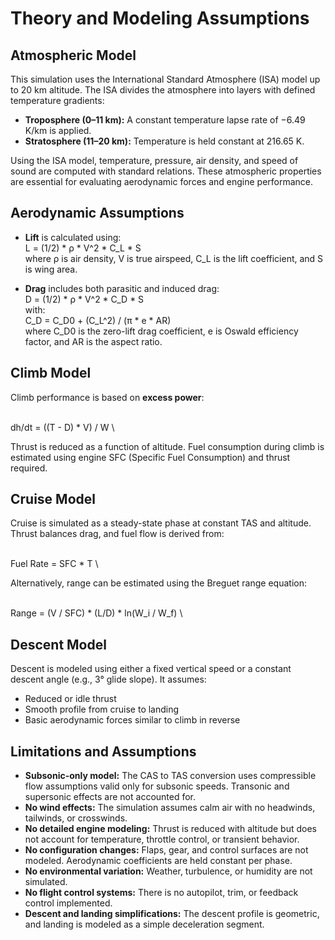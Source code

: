# Theory and Modeling Assumptions

## Atmospheric Model

This simulation uses the International Standard Atmosphere (ISA) model up to 20 km altitude. The ISA divides the atmosphere into layers with defined temperature gradients:

- **Troposphere (0–11 km):** A constant temperature lapse rate of −6.49 K/km is applied.
- **Stratosphere (11–20 km):** Temperature is held constant at 216.65 K.

Using the ISA model, temperature, pressure, air density, and speed of sound are computed with standard relations. These atmospheric properties are essential for evaluating aerodynamic forces and engine performance.

## Aerodynamic Assumptions

- **Lift** is calculated using:
  \
  L = (1/2) * ρ * V^2 * C_L * S
  \
  where ρ is air density, V is true airspeed, C_L is the lift coefficient, and S is wing area.

- **Drag** includes both parasitic and induced drag:
  \
  D = (1/2) * ρ * V^2 * C_D * S
  \
  with:
  \
  C_D = C_D0 + (C_L^2) / (π * e * AR)
  \
  where C_D0 is the zero-lift drag coefficient, e is Oswald efficiency factor, and AR is the aspect ratio.

## Climb Model

Climb performance is based on **excess power**:

\
dh/dt = ((T - D) * V) / W
\

Thrust is reduced as a function of altitude. Fuel consumption during climb is estimated using engine SFC (Specific Fuel Consumption) and thrust required.

## Cruise Model

Cruise is simulated as a steady-state phase at constant TAS and altitude. Thrust balances drag, and fuel flow is derived from:

\
Fuel Rate = SFC * T
\

Alternatively, range can be estimated using the Breguet range equation:

\
Range = (V / SFC) * (L/D) * ln(W_i / W_f)
\

## Descent Model

Descent is modeled using either a fixed vertical speed or a constant descent angle (e.g., 3° glide slope). It assumes:

- Reduced or idle thrust
- Smooth profile from cruise to landing
- Basic aerodynamic forces similar to climb in reverse

## Limitations and Assumptions

- **Subsonic-only model:** The CAS to TAS conversion uses compressible flow assumptions valid only for subsonic speeds. Transonic and supersonic effects are not accounted for.
- **No wind effects:** The simulation assumes calm air with no headwinds, tailwinds, or crosswinds.
- **No detailed engine modeling:** Thrust is reduced with altitude but does not account for temperature, throttle control, or transient behavior.
- **No configuration changes:** Flaps, gear, and control surfaces are not modeled. Aerodynamic coefficients are held constant per phase.
- **No environmental variation:** Weather, turbulence, or humidity are not simulated.
- **No flight control systems:** There is no autopilot, trim, or feedback control implemented.
- **Descent and landing simplifications:** The descent profile is geometric, and landing is modeled as a simple deceleration segment.
